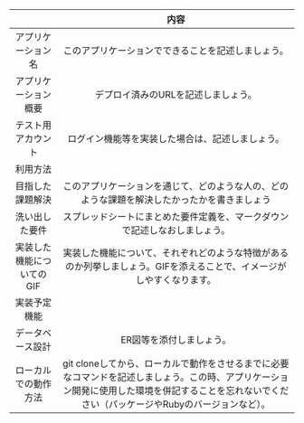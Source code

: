 |  |内容 | 
|:-----------:|:------------:|
| アプリケーション名      | このアプリケーションでできることを記述しましょう。   |
| アプリケーション概要 |デプロイ済みのURLを記述しましょう。|
| テスト用アカウント  | ログイン機能等を実装した場合は、記述しましょう。  |
| 利用方法   |            |
| 目指した課題解決   | このアプリケーションを通じて、どのような人の、どのような課題を解決したかったかを書きましょう |
| 洗い出した要件|スプレッドシートにまとめた要件定義を、マークダウンで記述しなおしましょう。|
| 実装した機能についてのGIF|実装した機能について、それぞれどのような特徴があるのか列挙しましょう。GIFを添えることで、イメージがしやすくなります。|
| 実装予定機能||
| データベース設計|	ER図等を添付しましょう。|
| ローカルでの動作方法|git cloneしてから、ローカルで動作をさせるまでに必要なコマンドを記述しましょう。この時、アプリケーション開発に使用した環境を併記することを忘れないでください（パッケージやRubyのバージョンなど）。|